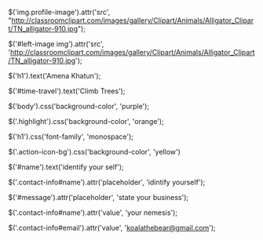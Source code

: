  $('img.profile-image').attr('src', "http://classroomclipart.com/images/gallery/Clipart/Animals/Alligator_Clipart/TN_alligator-910.jpg");

 $('#left-image img').attr('src', 'http://classroomclipart.com/images/gallery/Clipart/Animals/Alligator_Clipart/TN_alligator-910.jpg');

$('h1').text('Amena Khatun');

$('#time-travel').text('Climb Trees');

$('body').css('background-color', 'purple');

$('.highlight').css('background-color', 'orange');

$('h1').css('font-family', 'monospace');

$('.action-icon-bg').css('background-color', 'yellow')

$('#name').text('identify your self');

$('.contact-info#name').attr('placeholder', 'idintify yourself');

$('#message').attr('placeholder', 'state your business');

$('.contact-info#name').attr('value', 'your nemesis');

$('.contact-info#email').attr('value', 'koalathebear@gmail.com');
